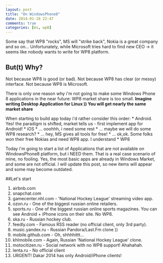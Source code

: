 ```yaml
---
layout: post
title: "On WindowsPhone8"
date: 2014-01-18 22:47
comments: true
categories: [ms, wp8]
---
```


Some say that WP8 "rocks", MS will "strike back", Nokia is a great company and so on... Unfortunately, while Microsoft tries hard to find new CEO -> it seems like nobody wants to write for WP8 platform. 

## But(t) Why?
Not because WP8 is good (or bad).
Not because WP8 has clear (or messy) interface. 
Not because WP8 is Microsoft.

There is only one reason why i'm not going to make some Windows Phone 8 applications in the near future: WP8 market share is too small. **Imagine writing Desktop Application for Linux )) You will get nearly the same market share**

When starting to build app today i'd rather consider this order:
     * Android. Yes! the paradigm is shifted, market tells us - first implement app for Android!
     * iOS
     * ... ooohhh, i need some rest
     * ... maybe we will do some WP8 research?
     * ... hey, MS gives all tools for free!
     * ... ok,ok. Some folks won their free Nokias and need WP8 app. I understand
     * WP8

Today i'm going to start a list of Applications that are not available on WindowsPhone8 platform, but i NEED them. That is a real case scenario of mine, no fooling. Yes, the most basic apps are already in Windows Market, and some are not official. I will update this post, so new items will appear and some may become outdated. 


##Let's start 

1. airbnb.com
2. snapchat.com
3. gamecenter.nhl.com - 'National Hockey League' streaming video app.
4. ozon.ru - One of the biggest russian online retailers.
5. sports.ru - One of the biggest russian online sports magazines. You can see Android + iPhone icons on their site. No WP8.
6. ska.ru - Russian hockey club.
7. feedly.com - Famous RSS reader (no official client, only 3rd party).
8. music.yandex.ru - Russian Pandora/Last.Fm clone ))
9. mobile.github.com - Oh, shhhhittt...
10. khlmobile.com - Again, Russian 'National Hockey League' clone.
11. motocitizen.ru - Social network with no WP8 support! Ahahahah.
12. lenta.ru - No official client
13. URGENT! Dakar 2014 has only Android/iPhone clients!

